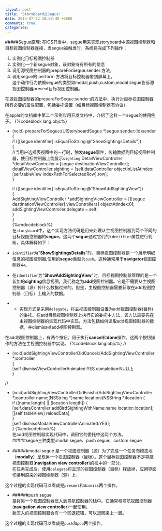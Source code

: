 ```yaml
---
layout: post
title: "Storyboard之Segue"
date: 2014-07-22 10:59:49 +0800
comments: true
categories: 
---
```

#####Segue原理:
在iOS开发中，segue用来实现storyboard中源视图控制器和目标视图控制器连接，当segue被触发时，系统将完成下列操作：

1. 实例化目标视图控制器
2. 实例化一个新segue对象，该对象持有所有的信息
3. 调用源视图控制器的prepareForSegue:sender:方法，
4. 调用segue的 perform 方法将目标控制器带到屏幕上。  
这个动作行为依赖segue的类型如modal,push,custom,modal segue告诉源视图控制器present目标视图控制器。

在源视图控制器的prepareForSegue:sender:的方法中，执行对目标视图控制器所有必要的属性配置，包括委托设置（如目标视图控制器有协议）。
<!--more-->
在apple的文档库中第二个示例应用开发文档中，介绍了这样一个segue的使用例子。
{%codeblock lang:objc%}
- (void) prepareForSegue:(UIStoryboardSegue *)segue sender:(id)sender  
{  
    if ([[segue identifier] isEqualToString:@"ShowSightingsDetails"])  
    {  
    //当用户选择表视图中的一行时，触发**segue**事件，传输数据到目标视图控制器，使目标控制器上能显示`sighting`
        DetailViewController *detailViewController = [segue destinationViewController];  
        detailViewController.sighting = [self.dataController objectInListAtIndex:[self.tableView indexPathForSelectedRow].row];  
    }  
   
    if ([[segue identifier] isEqualToString:@"ShowAddSightingView"])  
    {  
        AddSightingViewController *addSightingViewController = [[[segue destinationViewController] viewControllers] objectAtIndex:0];  
        addSightingViewController.delegate = self;  
    }  
}  
{%endcodeblock%}  
在`storyboard`中，这个实现方法代码是用来处理从主视图控制器到两个不同的目标视图控制器的**segue**。这两个**segue**通过它们的`identifier`属性进行判断，具体解释如下：  
 
 * `identifier`为"**ShowSightingsDetails**"时，目标视图控制器是一个展示明细信息的视图控制器,使用的**segue**类型为`push`。这种通常用于**navigator**视图控制器中。  

 * 在`identifier`为"**ShowAddSightingView**"时，目标视图控制器管理的是一个新加的**sighting**信息视图，我们称之为**add**视图控制器。它是不需要从主视图控制器（源）传什么数据过来的。但是，主视图控制器需要获取在add视图控制器（目标）上输入的数据。  
* * 实现方式是采用`delegate`，将主视图控制器设置为add视图控制器(目标)的委托。在add目标视图控制器上执行它的委托中方法，该方法需要先在主视图控制器的实现代码中实现，方法包括如何读取add视图控制器的数据，并dismiss掉add视图控制器。  

在add视图控制器上，有两个按钮，用于执行**cancel**和**done**操作。这两个按钮操作的方法在主视图控制器中实现。
{%codeblock lang:objc%}
//
- (void)addSightingViewControllerDidCancel:(AddSightingViewController *)controller  
{  
	[self dismissViewControllerAnimated:YES completion:NULL];  
}  
 
// 
- (void)addSightingViewControllerDidFinish:(AddSightingViewController *)controller name:(NSString *)name location:(NSString *)location {  
if ([name length] || [location length]) {  
	[self.dataController addBirdSightingWithName:name location:location];  
	[[self tableView] reloadData];  
}  
	[self dismissModalViewControllerAnimated:YES];  
}
{%endcodeblock%}  
在add视图控制器实现代码中，调用它的委托中这两个方法。  
#####segue三种类型:modal segue、push segue、custom segue
* ######modal segue
  是一个视图控制器（源）为了完成一个任务而模态地（**modally**）呈现另一个视图控制器（目标）。这个目标视图控制器不是导航视图控制器(**navigation view controller**)的栈中的一部分。  
在任务完成后，使用`delegate`将呈现的视图控制器（目标）释放掉，应用界面切换到原来的视图控制器（源）上。  

这个过程的实现代码可以看成是`present`和`dismiss`两个操作。  

* ######push segue  
是将另一个视图控制器压入到导航控制器的栈中。它通常和导航视图控制器(**navigation view controller**)一起使用。  
新压入的视图控制器会有一个回退按钮，可以退回来上一层。

这个过程的实现代码可以看成是`push`和`pop`两个操作。

